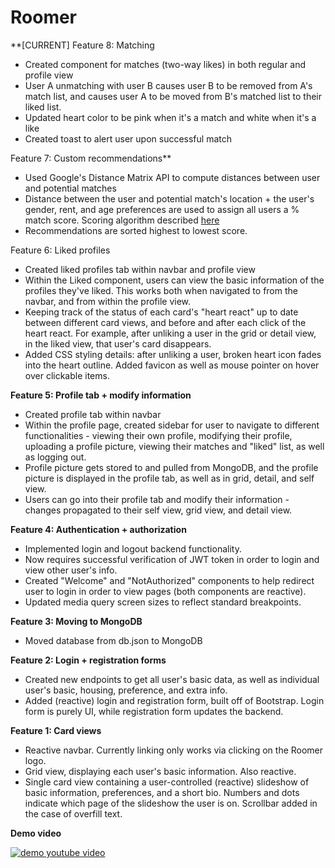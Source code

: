 # Roomer

**[CURRENT] Feature 8: Matching
- Created component for matches (two-way likes) in both regular and profile view
- User A unmatching with user B causes user B to be removed from A's match list, and causes user A to be moved from B's matched list to their liked list. 
- Updated heart color to be pink when it's a match and white when it's a like
- Created toast to alert user upon successful match

Feature 7: Custom recommendations**
- Used Google's Distance Matrix API to compute distances between user and potential matches
- Distance between the user and potential match's location  + the user's gender, rent, and age preferences are used to assign all users a % match score.  Scoring algorithm described [here](https://docs.google.com/document/d/1cFLCVHdUN3qbUD7JeYchRDv0my_3aGKTJBg5wGpieS4/edit#heading=h.b9ncrzykkd1y)
- Recommendations are sorted highest to lowest score. 


Feature 6: Liked profiles
- Created liked profiles tab within navbar and profile view
- Within the Liked component, users can view the basic information of the profiles they've liked.  This works both when navigated to from the navbar, and from within the profile view.
- Keeping track of the status of each card's "heart react" up to date between different card views, and before and after each click of the heart react.  For example, after unliking a user in the grid or detail view, in the liked view, that user's card disappears. 
- Added CSS styling details: after unliking a user, broken heart icon fades into the heart outline.  Added favicon as well as  mouse pointer on hover over clickable items. 

**Feature 5: Profile tab + modify information**
- Created profile tab within navbar
- Within the profile page, created sidebar for user to navigate to different functionalities - viewing their own profile, modifying their profile, uploading a profile picture, viewing their matches and "liked" list, as well as logging out.
- Profile picture gets stored to and pulled from MongoDB, and the profile picture is displayed in the profile tab, as well as in grid, detail, and self view. 
- Users can go into their profile tab and modify their information - changes propagated to their self view, grid view, and detail view. 

**Feature 4: Authentication + authorization**
- Implemented login and logout backend functionality. 
- Now requires successful verification of JWT token in order to login and view other user's info.
- Created "Welcome" and "NotAuthorized" components to help redirect user to login in order to view pages (both components are reactive). 
- Updated media query screen sizes to reflect standard breakpoints.

**Feature 3: Moving to MongoDB**
- Moved database from db.json to MongoDB

**Feature 2: Login + registration forms**
- Created new endpoints to get all user's basic data, as well as individual user's basic, housing, preference, and extra info.
- Added (reactive) login and registration form, built off of Bootstrap.  Login form is purely UI, while registration form updates the backend.

**Feature 1: Card views**
- Reactive navbar.  Currently linking only works via clicking on the Roomer logo.  
- Grid view, displaying each user's basic information.  Also reactive.
- Single card view containing a user-controlled (reactive) slideshow of basic information, preferences, and a short bio.  Numbers and dots indicate which page of the slideshow the user is on.  Scrollbar added in the case of overfill text.

**Demo video**

[![demo youtube video](https://img.youtube.com/vi/4Pi3LNKCnIo/0.jpg)](https://youtu.be/4Pi3LNKCnIo)
